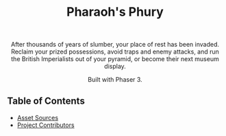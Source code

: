 <h1 align="center"> Pharaoh's Phury </h1> <br>

<!-- <p align="center">
  <img width="559" height="254" src="./assets/trailer/Photos/titleCropped.png">
</p> -->

<p align="center">
  After thousands of years of slumber, your place of rest has been invaded. Reclaim your prized possessions, avoid traps and enemy attacks, and run the British Imperialists out of your pyramid, or become their next museum display.
</p>

<p align="center">
  Built with Phaser 3.
</p>

<!-- START doctoc generated TOC please keep comment here to allow auto update -->
<!-- DON'T EDIT THIS SECTION, INSTEAD RE-RUN doctoc TO UPDATE -->
## Table of Contents

- [Asset Sources](./sources.md)
- [Project Contributors](./contributors.md)

<!-- END doctoc generated TOC please keep comment here to allow auto update -->
